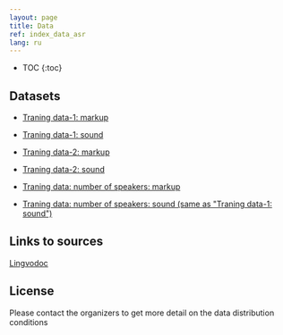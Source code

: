 ```yaml
---
layout: page
title: Data
ref: index_data_asr
lang: ru
---
```

* TOC
{:toc}


## Datasets
* [Traning data-1: markup](https://github.com/lowresource-lang-eval/asr_evaluation_scripts/blob/main/train1.tsv)
* [Traning data-1: sound](https://drive.google.com/drive/folders/1HJe_BOxUmc8g_2jlhoHlt6GG4OkUqCm0?usp=sharing)


* [Traning data-2: markup](https://github.com/lowresource-lang-eval/asr_evaluation_scripts/blob/main/train2.tsv)
* [Traning data-2: sound](https://drive.google.com/file/d/12VlrascWKbIWTjYTxJOD9RtXPsKs58oh/view?usp=sharing)


* [Traning data: number of speakers: markup](https://github.com/lowresource-lang-eval/asr_evaluation_scripts/blob/main/train1speakers.tsv)
* [Traning data: number of speakers: sound (same as "Traning data-1: sound")](https://drive.google.com/drive/folders/1HJe_BOxUmc8g_2jlhoHlt6GG4OkUqCm0?usp=sharing)


## Links to sources
[Lingvodoc](http://lingvodoc.ispras.ru/)

## License
Please contact the organizers to get more detail on the data distribution conditions